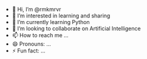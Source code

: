 - 👋 Hi, I’m @rmkmrvr
- 👀 I’m interested in learning and sharing
- 🌱 I’m currently learning Python
- 💞️ I’m looking to collaborate on Artificial Intelligence
- 📫 How to reach me ...
- 😄 Pronouns: ...
- ⚡ Fun fact: ...

<!---
rmkmrvr/rmkmrvr is a ✨ special ✨ repository because its `README.md` (this file) appears on your GitHub profile.
You can click the Preview link to take a look at your changes.
--->

